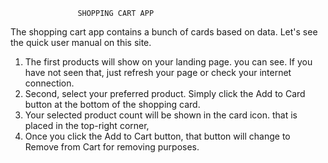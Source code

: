                    SHOPPING CART APP
The shopping cart app contains a bunch of cards based on data. Let's see the quick user manual on this site.
1. The first products will show on your landing page. you can see. If you have not seen that, just refresh your page or check your internet connection.
2. Second, select your preferred product. Simply click the Add to Card button at the bottom of the shopping card.
3. Your selected product count will be shown in the card icon. that is placed in the top-right corner,
4. Once you click the Add to Cart button, that button will change to Remove from Cart for removing purposes.
                   